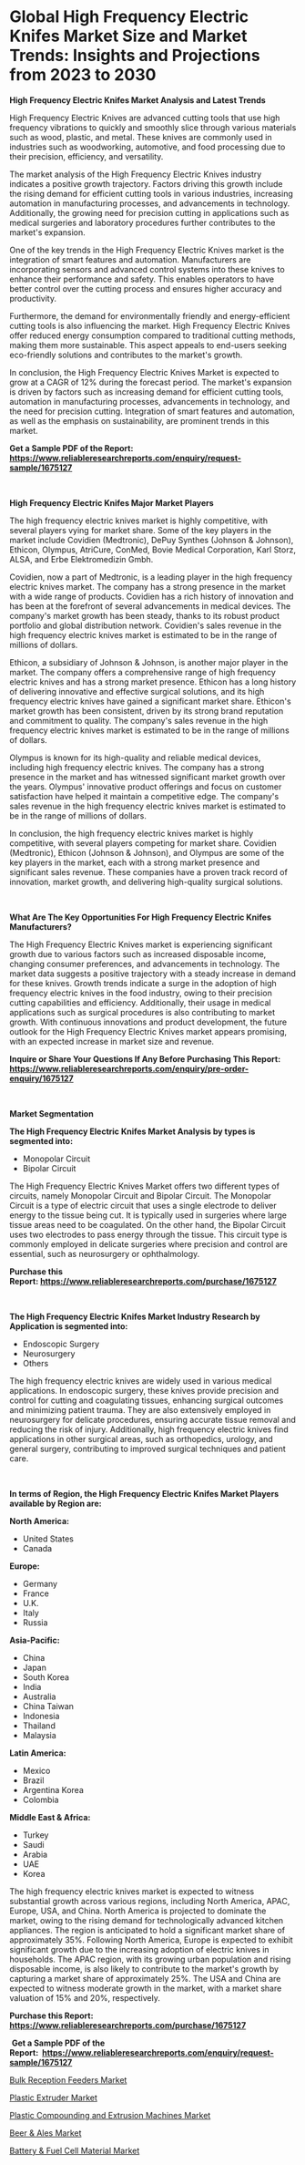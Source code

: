 <p><h1>Global High Frequency Electric Knifes Market Size and Market Trends: Insights and Projections from 2023 to 2030</h1></p><p><strong>High Frequency Electric Knifes Market Analysis and Latest Trends</strong></p>
<p><p>High Frequency Electric Knives are advanced cutting tools that use high frequency vibrations to quickly and smoothly slice through various materials such as wood, plastic, and metal. These knives are commonly used in industries such as woodworking, automotive, and food processing due to their precision, efficiency, and versatility.</p><p>The market analysis of the High Frequency Electric Knives industry indicates a positive growth trajectory. Factors driving this growth include the rising demand for efficient cutting tools in various industries, increasing automation in manufacturing processes, and advancements in technology. Additionally, the growing need for precision cutting in applications such as medical surgeries and laboratory procedures further contributes to the market's expansion.</p><p>One of the key trends in the High Frequency Electric Knives market is the integration of smart features and automation. Manufacturers are incorporating sensors and advanced control systems into these knives to enhance their performance and safety. This enables operators to have better control over the cutting process and ensures higher accuracy and productivity.</p><p>Furthermore, the demand for environmentally friendly and energy-efficient cutting tools is also influencing the market. High Frequency Electric Knives offer reduced energy consumption compared to traditional cutting methods, making them more sustainable. This aspect appeals to end-users seeking eco-friendly solutions and contributes to the market's growth.</p><p>In conclusion, the High Frequency Electric Knives Market is expected to grow at a CAGR of 12% during the forecast period. The market's expansion is driven by factors such as increasing demand for efficient cutting tools, automation in manufacturing processes, advancements in technology, and the need for precision cutting. Integration of smart features and automation, as well as the emphasis on sustainability, are prominent trends in this market.</p></p>
<p><strong>Get a Sample PDF of the Report:&nbsp; <a href="https://www.reliableresearchreports.com/enquiry/request-sample/1675127">https://www.reliableresearchreports.com/enquiry/request-sample/1675127</a></strong></p>
<p>&nbsp;</p>
<p><strong>High Frequency Electric Knifes Major Market Players</strong></p>
<p><p>The high frequency electric knives market is highly competitive, with several players vying for market share. Some of the key players in the market include Covidien (Medtronic), DePuy Synthes (Johnson & Johnson), Ethicon, Olympus, AtriCure, ConMed, Bovie Medical Corporation, Karl Storz, ALSA, and Erbe Elektromedizin Gmbh.</p><p>Covidien, now a part of Medtronic, is a leading player in the high frequency electric knives market. The company has a strong presence in the market with a wide range of products. Covidien has a rich history of innovation and has been at the forefront of several advancements in medical devices. The company's market growth has been steady, thanks to its robust product portfolio and global distribution network. Covidien's sales revenue in the high frequency electric knives market is estimated to be in the range of millions of dollars.</p><p>Ethicon, a subsidiary of Johnson & Johnson, is another major player in the market. The company offers a comprehensive range of high frequency electric knives and has a strong market presence. Ethicon has a long history of delivering innovative and effective surgical solutions, and its high frequency electric knives have gained a significant market share. Ethicon's market growth has been consistent, driven by its strong brand reputation and commitment to quality. The company's sales revenue in the high frequency electric knives market is estimated to be in the range of millions of dollars.</p><p>Olympus is known for its high-quality and reliable medical devices, including high frequency electric knives. The company has a strong presence in the market and has witnessed significant market growth over the years. Olympus' innovative product offerings and focus on customer satisfaction have helped it maintain a competitive edge. The company's sales revenue in the high frequency electric knives market is estimated to be in the range of millions of dollars.</p><p>In conclusion, the high frequency electric knives market is highly competitive, with several players competing for market share. Covidien (Medtronic), Ethicon (Johnson & Johnson), and Olympus are some of the key players in the market, each with a strong market presence and significant sales revenue. These companies have a proven track record of innovation, market growth, and delivering high-quality surgical solutions.</p></p>
<p>&nbsp;</p>
<p><strong>What Are The Key Opportunities For High Frequency Electric Knifes Manufacturers?</strong></p>
<p><p>The High Frequency Electric Knives market is experiencing significant growth due to various factors such as increased disposable income, changing consumer preferences, and advancements in technology. The market data suggests a positive trajectory with a steady increase in demand for these knives. Growth trends indicate a surge in the adoption of high frequency electric knives in the food industry, owing to their precision cutting capabilities and efficiency. Additionally, their usage in medical applications such as surgical procedures is also contributing to market growth. With continuous innovations and product development, the future outlook for the High Frequency Electric Knives market appears promising, with an expected increase in market size and revenue.</p></p>
<p><strong>Inquire or Share Your Questions If Any Before Purchasing This Report: <a href="https://www.reliableresearchreports.com/enquiry/pre-order-enquiry/1675127">https://www.reliableresearchreports.com/enquiry/pre-order-enquiry/1675127</a></strong></p>
<p>&nbsp;</p>
<p><strong>Market Segmentation</strong></p>
<p><strong>The High Frequency Electric Knifes Market Analysis by types is segmented into:</strong></p>
<p><ul><li>Monopolar Circuit</li><li>Bipolar Circuit</li></ul></p>
<p><p>The High Frequency Electric Knives Market offers two different types of circuits, namely Monopolar Circuit and Bipolar Circuit. The Monopolar Circuit is a type of electric circuit that uses a single electrode to deliver energy to the tissue being cut. It is typically used in surgeries where large tissue areas need to be coagulated. On the other hand, the Bipolar Circuit uses two electrodes to pass energy through the tissue. This circuit type is commonly employed in delicate surgeries where precision and control are essential, such as neurosurgery or ophthalmology.</p></p>
<p><strong>Purchase this Report:&nbsp;<a href="https://www.reliableresearchreports.com/purchase/1675127">https://www.reliableresearchreports.com/purchase/1675127</a></strong></p>
<p>&nbsp;</p>
<p><strong>The High Frequency Electric Knifes Market Industry Research by Application is segmented into:</strong></p>
<p><ul><li>Endoscopic Surgery</li><li>Neurosurgery</li><li>Others</li></ul></p>
<p><p>The high frequency electric knives are widely used in various medical applications. In endoscopic surgery, these knives provide precision and control for cutting and coagulating tissues, enhancing surgical outcomes and minimizing patient trauma. They are also extensively employed in neurosurgery for delicate procedures, ensuring accurate tissue removal and reducing the risk of injury. Additionally, high frequency electric knives find applications in other surgical areas, such as orthopedics, urology, and general surgery, contributing to improved surgical techniques and patient care.</p></p>
<p>&nbsp;</p>
<p><strong>In terms of Region, the High Frequency Electric Knifes Market Players available by Region are:</strong></p>
<p>
    <p> <strong> North America: </strong>
        <ul>
            <li>United States</li>
            <li>Canada</li>
        </ul>
        </p> 
    <p> <strong> Europe: </strong>
        <ul>
            <li>Germany</li>
            <li>France</li>
            <li>U.K.</li>
            <li>Italy</li>
            <li>Russia</li>
        </ul>
        </p> 
    <p> <strong> Asia-Pacific: </strong>
        <ul>
            <li>China</li>
            <li>Japan</li>
            <li>South Korea</li>
            <li>India</li>
            <li>Australia</li>
            <li>China Taiwan</li>
            <li>Indonesia</li>
            <li>Thailand</li>
            <li>Malaysia</li>
        </ul>
        </p> 
    <p> <strong> Latin America: </strong>
        <ul>
            <li>Mexico</li>
            <li>Brazil</li>
            <li>Argentina Korea</li>
            <li>Colombia</li>
        </ul>
        </p> 
    <p> <strong> Middle East & Africa: </strong>
        <ul>
            <li>Turkey</li>
            <li>Saudi</li>
            <li>Arabia</li>
            <li>UAE</li>
            <li>Korea</li>
        </ul>
    </p>
    </p>
<p><p>The high frequency electric knives market is expected to witness substantial growth across various regions, including North America, APAC, Europe, USA, and China. North America is projected to dominate the market, owing to the rising demand for technologically advanced kitchen appliances. The region is anticipated to hold a significant market share of approximately 35%. Following North America, Europe is expected to exhibit significant growth due to the increasing adoption of electric knives in households. The APAC region, with its growing urban population and rising disposable income, is also likely to contribute to the market's growth by capturing a market share of approximately 25%. The USA and China are expected to witness moderate growth in the market, with a market share valuation of 15% and 20%, respectively.</p></p>
<p><strong>Purchase this Report: <a href="https://www.reliableresearchreports.com/purchase/1675127">https://www.reliableresearchreports.com/purchase/1675127</a></strong></p>
<p>&nbsp;<strong>Get a Sample PDF of the Report:&nbsp;&nbsp;<a href="https://www.reliableresearchreports.com/enquiry/request-sample/1675127">https://www.reliableresearchreports.com/enquiry/request-sample/1675127</a></strong></p>
<p><strong></strong></p>
<p><p><a href="https://www.linkedin.com/pulse/bulk-reception-feeders-market-size-share-amp-trends-analysis/">Bulk Reception Feeders Market</a></p><p><a href="https://www.linkedin.com/pulse/plastic-extruder-market-share-amp-new-trends-analysis-report/">Plastic Extruder Market</a></p><p><a href="https://www.linkedin.com/pulse/plastic-compounding-extrusion-machines-market-insights-players/">Plastic Compounding and Extrusion Machines Market</a></p><p><a href="https://medium.com/@fitanstorm7845/beer-amp-ales-market-exploring-market-share-market-trends-and-future-growth-f7370d4c46ec">Beer & Ales Market</a></p><p><a href="https://medium.com/@adibooy632501/battery-fuel-cell-material-market-size-and-market-trends-complete-industry-overview-2023-to-6f3faa733afb">Battery & Fuel Cell Material Market</a></p></p>